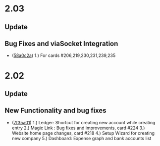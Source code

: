# 2.03

## Update

## Bug Fixes and viaSocket Integration

- ([58a0c2a](https://github.com/Walkover-Web-Solution/Giddh-UI/commit/58a0c2a4a927acca023e225490963c39697d3312))
    1.) For cards #206,219,230,231,239,235

# 2.02

## Update

## New Functionality and bug fixes 

- ([7f35a01](https://github.com/Walkover-Web-Solution/Giddh-UI/commit/7f35a01fa27e494095d39fc3ec0a8aed8d672044))
    1.) Ledger: Shortcut for creating new account while creating entry
    2.) Magic Link : Bug fixes and improvements, card #224
    3.) Website home page changes, card #218
    4.) Setup Wizard for creating new company
    5.) Dashboard: Expense graph and bank accounts list